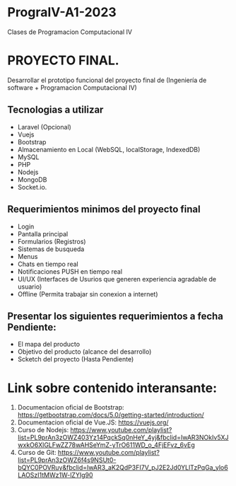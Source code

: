 # PrograIV-A1-2023
Clases de Programacion Computacional IV

# PROYECTO FINAL.
Desarrollar el prototipo funcional del proyecto final de (Ingeniería de software + Programacion Computacional IV)
## Tecnologias a utilizar
- Laravel (Opcional)
- Vuejs
- Bootstrap
- Almacenamiento en Local (WebSQL, localStorage, IndexedDB)
- MySQL
- PHP
- Nodejs
- MongoDB
- Socket.io.
## Requerimientos minimos del proyecto final
- Login
- Pantalla principal
- Formularios (Registros)
- Sistemas de busqueda
- Menus
- Chats en tiempo real
- Notificaciones PUSH en tiempo real
- UI/UX (Interfaces de Usurios que generen experiencia agradable de usuario)
- Offline (Permita trabajar sin conexion a internet)

## Presentar los siguientes requerimientos a fecha Pendiente:
- El mapa del producto
- Objetivo del producto (alcance del desarrollo) 
- Scketch del proyecto (Hasta Pendiente)
# Link sobre contenido interansante:
1. Documentacion oficial de Bootstrap: https://getbootstrap.com/docs/5.0/getting-started/introduction/
2. Documentacion oficial de Vue.JS: https://vuejs.org/
3. Curso de Nodejs: https://www.youtube.com/playlist?list=PL9prAn3zOWZ403Yz14PqckSq0nHeY_4yj&fbclid=IwAR3NOkIv5XJwxkO6XlGLFwZZ78wAHSeYmZ-yTrO611WD_o_4FjEFvz_6vEg
4. Curso de Git: https://www.youtube.com/playlist?list=PL9prAn3zOWZ6f4s9NSUt0-bQYC0POVRuy&fbclid=IwAR3_aK2QdP3FI7V_pJ2E2Jd0YLlTzPqGa_ylo6LAOSzI1tMWz1W-lZYIg90

